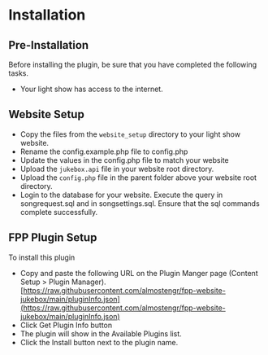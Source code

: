 # Installation

## Pre-Installation

Before installing the plugin, be sure that you have completed the following tasks.

* Your light show has access to the internet.


## Website Setup

* Copy the files from the ```website_setup``` directory to your light show website. 
* Rename the config.example.php file to config.php
* Update the values in the config.php file to match your website
* Upload the ```jukebox.api``` file in your website root directory. 
* Upload the ```config.php``` file in the parent folder above your website root directory.
* Login to the database for your website. Execute the query in songrequest.sql and in songsettings.sql. Ensure that the sql commands complete successfully.


## FPP Plugin Setup

To install this plugin

* Copy and paste the following URL on the Plugin Manger page (Content Setup > Plugin Manager). 
[https://raw.githubusercontent.com/almostengr/fpp-website-jukebox/main/pluginInfo.json](https://raw.githubusercontent.com/almostengr/fpp-website-jukebox/main/pluginInfo.json)
* Click Get Plugin Info button
* The plugin will show in the Available Plugins list.
* Click the Install button next to the plugin name.
